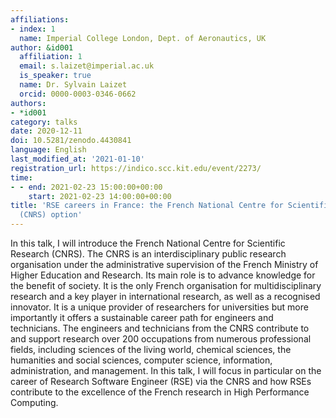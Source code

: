 ```yaml
---
affiliations:
- index: 1
  name: Imperial College London, Dept. of Aeronautics, UK
author: &id001
  affiliation: 1
  email: s.laizet@imperial.ac.uk
  is_speaker: true
  name: Dr. Sylvain Laizet
  orcid: 0000-0003-0346-0662
authors:
- *id001
category: talks
date: 2020-12-11
doi: 10.5281/zenodo.4430841
language: English
last_modified_at: '2021-01-10'
registration_url: https://indico.scc.kit.edu/event/2273/
time:
- - end: 2021-02-23 15:00:00+00:00
    start: 2021-02-23 14:00:00+00:00
title: 'RSE careers in France: the French National Centre for Scientific Research
  (CNRS) option'
---
```


In this talk, I will introduce the French National Centre for Scientific Research (CNRS). The CNRS is an interdisciplinary public research organisation under the administrative supervision of the French Ministry of Higher Education and Research. Its main role is to advance knowledge for the benefit of society. It is the only French organisation for multidisciplinary research and a key player in international research, as well as a recognised innovator. It is a unique provider of researchers for universities but more importantly it offers a sustainable career path for engineers and technicians. The engineers and technicians from the CNRS contribute to and support research over 200 occupations from numerous professional fields, including sciences of the living world, chemical sciences, the humanities and social sciences, computer science, information, administration, and management. In this talk, I will focus in particular on the career of Research Software Engineer (RSE) via the CNRS and how RSEs contribute to the excellence of the French research in High Performance Computing.